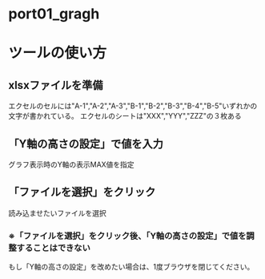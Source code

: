 # port01_gragh
# ツールの使い方

## xlsxファイルを準備
エクセルのセルには"A-1","A-2","A-3","B-1","B-2","B-3","B-4","B-5"いずれかの文字が書かれている。
エクセルのシートは"XXX","YYY","ZZZ"の３枚ある

## 「Y軸の高さの設定」で値を入力
グラフ表示時のY軸の表示MAX値を指定

## 「ファイルを選択」をクリック
読み込ませたいファイルを選択

### ※「ファイルを選択」をクリック後、「Y軸の高さの設定」で値を調整することはできない
もし「Y軸の高さの設定」を改めたい場合は、1度ブラウザを閉じてください。

